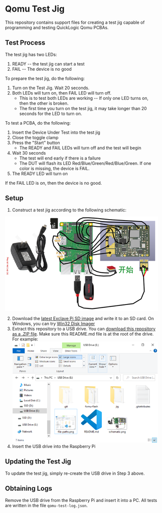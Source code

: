 # Qomu Test Jig

This repository contains support files for creating a test jig capable of programming and testing QuickLogic Qomu PCBAs.

## Test Process

The test jig has two LEDs:

1. READY -- the test jig can start a test
2. FAIL -- The device is no good

To prepare the test jig, do the following:

1. Turn on the Test Jig. Wait 20 seconds.
2. Both LEDs will turn on, then FAIL LED will turn off.
   * This is to test both LEDs are working -- If only one LED turns on, then the other is broken.
   * The first time you turn on the test jig, it may take longer than 20 seconds for the LED to turn on.

To test a PCBA, do the following:

1. Insert the Device Under Test into the test jig
2. Close the toggle clamp
3. Press the "Start" button
   * The READY and FAIL LEDs will turn off and the test will begin
4. Wait 30 seconds
   * The test will end early if there is a failure
   * The DUT will flash its LED Red/Blue/Green/Red/Blue/Green. If one color is missing, the device is FAIL.
5.  The READY LED will turn on

If the FAIL LED is on, then the device is no good.

## Setup

1. Construct a test jig according to the following schematic:

![wiring diagram](schematic.png "Test jig wiring diagram")

2. Download the [latest Exclave Pi SD image](https://github.com/exclave/exclave-pi-gen/releases/latest) and write it to an SD card. On Windows, you can try [Win32 Disk Imager](https://win32diskimager.org/#download)
3. Extract this repository to a USB drive. You can [download this repository as a .ZIP file](../../archive/refs/heads/main.zip). Make sure this README.md file is at the root of the drive. For example:
![file paths](file-paths.png "Example file layout")
4. Insert the USB drive into the Raspberry Pi

## Updating the Test Jig

To update the test jig, simply re-create the USB drive in Step 3 above.

## Obtaining Logs

Remove the USB drive from the Raspberry Pi and insert it into a PC. All tests are written in the file `qomu-test-log.json`.
